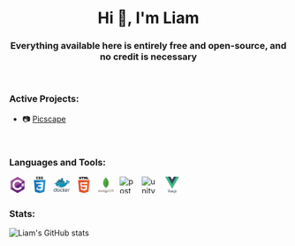 
<h1 align="center">Hi 👋, I'm Liam</h1>
<h3 align="center">Everything available here is entirely free and open-source, and no credit is necessary</h3>
<br>
<h3 align="left">Active Projects:</h3>

- 📷 <a href="https://github.com/AIO-Develope/PicScape-Frontend">Picscape</a>
<br>
<h3 align="left">Languages and Tools:</h3>
<p align="left">
  <a href="https://www.w3schools.com/cs/" target="_blank" rel="noreferrer">
    <img align="left" style="padding-right:10px" src="https://raw.githubusercontent.com/devicons/devicon/master/icons/csharp/csharp-original.svg" alt="csharp" width="30" height="30"/>
  </a>
  <a href="https://www.w3schools.com/css/" target="_blank" rel="noreferrer">
    <img align="left" style="padding-right:10px" src="https://raw.githubusercontent.com/devicons/devicon/master/icons/css3/css3-original-wordmark.svg" alt="css3" width="30" height="30"/>
  </a>
  <a href="https://www.docker.com/" target="_blank" rel="noreferrer">
    <img align="left" style="padding-right:10px" src="https://raw.githubusercontent.com/devicons/devicon/master/icons/docker/docker-original-wordmark.svg" alt="docker" width="30" height="30"/>
  </a>
  <a href="https://www.w3.org/html/" target="_blank" rel="noreferrer">
    <img align="left" style="padding-right:10px" src="https://raw.githubusercontent.com/devicons/devicon/master/icons/html5/html5-original-wordmark.svg" alt="html5" width="30" height="30"/>
  </a>
  <a href="https://www.mongodb.com/" target="_blank" rel="noreferrer">
    <img align="left" style="padding-right:10px" src="https://raw.githubusercontent.com/devicons/devicon/master/icons/mongodb/mongodb-original-wordmark.svg" alt="mongodb" width="30" height="30"/>
  </a>
  <a href="https://postman.com" target="_blank" rel="noreferrer">
    <img align="left" style="padding-right:10px" src="https://www.vectorlogo.zone/logos/getpostman/getpostman-icon.svg" alt="postman" width="30" height="30"/>
  </a>
  <a href="https://unity.com/" target="_blank" rel="noreferrer">
    <img align="left" style="padding-right:10px" src="https://www.vectorlogo.zone/logos/unity3d/unity3d-icon.svg" alt="unity" width="30" height="30"/>
  </a>
  <a href="https://vuejs.org/" target="_blank" rel="noreferrer">
    <img align="left" style="padding-right:10px" src="https://raw.githubusercontent.com/devicons/devicon/master/icons/vuejs/vuejs-original-wordmark.svg" alt="vuejs" width="30" height="30"/>
  </a>
</p>
<br>
<br>
<h3 align="left">Stats:</h3>

![Liam's GitHub stats](https://github-readme-stats.vercel.app/api?username=craneyliamnic&show_icons=true&theme=dracula)
